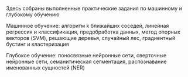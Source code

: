 Здесь собраны выполненные практические задания по машинному и глубокому обучению

Машинное обучение: алгоритм k ближайших соседей, линейная регрессия и классификация, предобработка данных, метод опорных векторов (SVM), решающие деревья, случайный лес, градиентный бустинг и кластеризация

Глубокое обучение: поносвязные нейронные сети, сверточные нейронные сети, семанитическая сегментация, распознавание именованных сущностей (NER)
